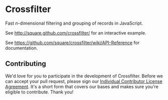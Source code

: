 # Crossfilter

Fast *n*-dimensional filtering and grouping of records in JavaScript.

See <http://square.github.com/crossfilter/> for an interactive example.

See <https://github.com/square/crossfilter/wiki/API-Reference> for documentation.

## Contributing

We'd love for you to participate in the development of Crossfilter. Before we can accept your pull request, please sign our [Individual Contributor License Agreement](https://spreadsheets.google.com/spreadsheet/viewform?formkey=dDViT2xzUHAwRkI3X3k5Z0lQM091OGc6MQ&ndplr=1). It's a short form that covers our bases and makes sure you're eligible to contribute. Thank you!
